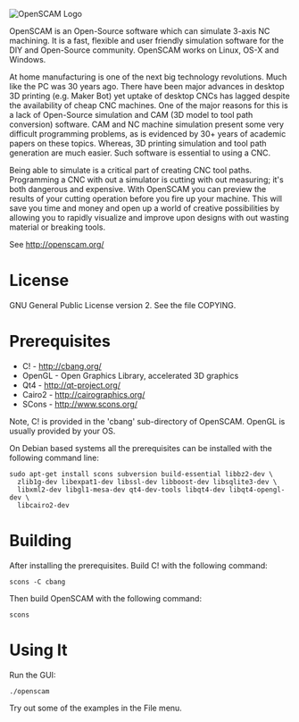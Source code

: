 ![OpenSCAM Logo][1]

OpenSCAM is an ​Open-Source software which can simulate 3-axis NC
machining. It is a fast, flexible and user friendly simulation
software for the DIY and Open-Source community.  OpenSCAM works on
Linux, OS-X and Windows.

At home manufacturing is one of the next big technology
revolutions. Much like the PC was 30 years ago. There have been major
advances in desktop 3D printing (e.g. ​Maker Bot) yet uptake of desktop
CNCs has lagged despite the availability of ​cheap CNC machines. One of
the major reasons for this is a lack of Open-Source simulation and CAM
(3D model to tool path conversion) software. CAM and NC machine
simulation present some very difficult programming problems, as is
evidenced by 30+ years of academic papers on these topics. Whereas, 3D
printing simulation and tool path generation are much easier. Such
software is essential to using a CNC.

Being able to simulate is a critical part of creating CNC tool
paths. Programming a CNC with out a simulator is cutting with out
measuring; it's both dangerous and expensive. With OpenSCAM you can
preview the results of your cutting operation before you fire up your
machine. This will save you time and money and open up a world of
creative possibilities by allowing you to rapidly visualize and
improve upon designs with out wasting material or breaking tools.

See http://openscam.org/

# License
GNU General Public License version 2.  See the file COPYING.

# Prerequisites
  - C!     - http://cbang.org/
  - OpenGL - Open Graphics Library, accelerated 3D graphics
  - Qt4    - http://qt-project.org/
  - Cairo2 - http://cairographics.org/
  - SCons  - http://www.scons.org/

Note, C! is provided in the 'cbang' sub-directory of OpenSCAM.  OpenGL
is usually provided by your OS.

On Debian based systems all the prerequisites can be installed with
the following command line:

    sudo apt-get install scons subversion build-essential libbz2-dev \
      zlib1g-dev libexpat1-dev libssl-dev libboost-dev libsqlite3-dev \
      libxml2-dev libgl1-mesa-dev qt4-dev-tools libqt4-dev libqt4-opengl-dev \
      libcairo2-dev


# Building
After installing the prerequisites.  Build C! with the following command:

    scons -C cbang

Then build OpenSCAM with the following command:

    scons

# Using It

Run the GUI:

    ./openscam

Try out some of the examples in the File menu.


[1]: https://raw.github.com/jcoffland/OpenSCAM/master/images/openscam-logo.png
